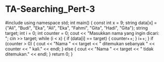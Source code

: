 # TA-Searching_Pert-3

#include <iostream>
using namespace std;
int main() {
    const int x = 9; 
    string data[x] = {"Ali", "Budi", "Eka", "Ali", "Eka", "Fahmi", "Gita", "Hadi", "Gita"};
    string target;
    int i = 0;
    int counter = 0;
    cout << "Masukkan nama yang ingin dicari: ";
    cin >> target;
    while (i < x) {
        if (data[i] == target) {
            counter++;
        }
        i++;
    }
    if (counter > 0) {
        cout << "Nama " << target << " ditemukan sebanyak " << counter << " kali." << endl;
    } else {
        cout << "Nama " << target << " tidak ditemukan." << endl;
    }
    return 0;
}
